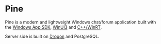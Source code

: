 # Pine

Pine is a modern and lightweight Windows chat/forum application built with the [Windows App SDK](https://docs.microsoft.com/windows/apps/windows-app-sdk/), [WinUI3](https://docs.microsoft.com/windows/apps/winui/winui3/
) and [C++/WinRT](http://aka.ms/cppwinrt/).

Server side is built on [Drogon](https://github.com/drogonframework/drogon) and PostgreSQL.